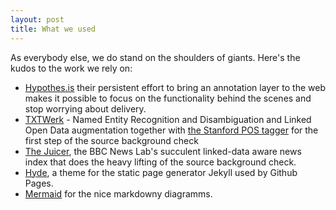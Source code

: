 ```yaml
---
layout: post
title: What we used
---
```


As everybody else, we do stand on the shoulders of giants. Here's the kudos to the work we rely on:

  - [Hypothes.is](http://hypothes.is) their persistent effort to bring an annotation layer to the web makes it possible to focus on the functionality behind the scenes and stop worrying about delivery.
  - [TXTWerk](http://txtwerk.de/) - Named Entity Recognition and Disambiguation and Linked Open Data augmentation together with [the Stanford POS tagger](http://nlp.stanford.edu/software/tagger.shtml) for the first step of the source background check
  - [The Juicer](http://bbcnewslabs.co.uk/projects/juicer/), the BBC News Lab's succulent linked-data aware news index that does the heavy lifting of the source background check.
  - [Hyde](http://hyde.getpoole.com/), a theme for the static page generator Jekyll used by Github Pages. 
  - [Mermaid](https://github.com/knsv/mermaid) for the nice markdowny diagramms.



<script language="mermaid">
graph LR
            a("a(ASCII) --> s[SVG]")-->s[SVG]
</script>
